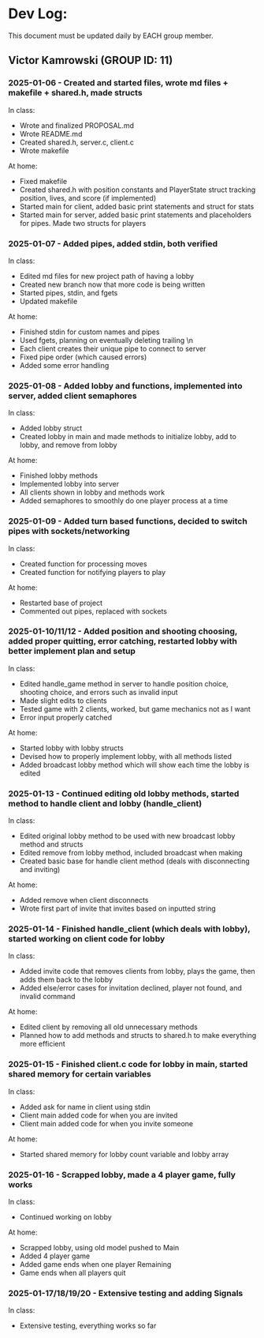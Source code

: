 # Dev Log:

This document must be updated daily by EACH group member.

## Victor Kamrowski (GROUP ID: 11)

### 2025-01-06 - Created and started files, wrote md files + makefile + shared.h, made structs

In class:
- Wrote and finalized PROPOSAL.md
- Wrote README.md
- Created shared.h, server.c, client.c
- Wrote makefile

At home:
- Fixed makefile
- Created shared.h with position constants and PlayerState struct tracking position, lives, and score (if implemented)
- Started main for client, added basic print statements and struct for stats
- Started main for server, added basic print statements and placeholders for pipes. Made two structs for players

### 2025-01-07 - Added pipes, added stdin, both verified

In class:
- Edited md files for new project path of having a lobby
- Created new branch now that more code is being written
- Started pipes, stdin, and fgets
- Updated makefile

At home:
- Finished stdin for custom names and pipes
- Used fgets, planning on eventually deleting trailing \n
- Each client creates their unique pipe to connect to server
- Fixed pipe order (which caused errors)
- Added some error handling

### 2025-01-08 - Added lobby and functions, implemented into server, added client semaphores

In class:
- Added lobby struct
- Created lobby in main and made methods to initialize lobby, add to lobby, and remove from lobby

At home:
- Finished lobby methods
- Implemented lobby into server
- All clients shown in lobby and methods work
- Added semaphores to smoothly do one player process at a time

### 2025-01-09 - Added turn based functions, decided to switch pipes with sockets/networking

In class:
- Created function for processing moves
- Created function for notifying players to play

At home:
- Restarted base of project
- Commented out pipes, replaced with sockets

### 2025-01-10/11/12 - Added position and shooting choosing, added proper quitting, error catching, restarted lobby with better implement plan and setup

In class:
- Edited handle_game method in server to handle position choice, shooting choice, and errors such as invalid input
- Made slight edits to clients
- Tested game with 2 clients, worked, but game mechanics not as I want
- Error input properly catched

At home:
- Started lobby with lobby structs
- Devised how to properly implement lobby, with all methods listed
- Added broadcast lobby method which will show each time the lobby is edited

### 2025-01-13 - Continued editing old lobby methods, started method to handle client and lobby (handle_client)

In class:
- Edited original lobby method to be used with new broadcast lobby method and structs
- Edited remove from lobby method, included broadcast when making
- Created basic base for handle client method (deals with disconnecting and inviting)

At home:
- Added remove when client disconnects
- Wrote first part of invite that invites based on inputted string

### 2025-01-14 - Finished handle_client (which deals with lobby), started working on client code for lobby

In class:
- Added invite code that removes clients from lobby, plays the game, then adds them back to the lobby
- Added else/error cases for invitation declined, player not found, and invalid command

At home:
- Edited client by removing all old unnecessary methods
- Planned how to add methods and structs to shared.h to make everything more efficient

### 2025-01-15 - Finished client.c code for lobby in main, started shared memory for certain variables

In class:
- Added ask for name in client using stdin
- Client main added code for when you are invited
- Client main added code for when you invite someone

At home:
- Started shared memory for lobby count variable and lobby array

### 2025-01-16 - Scrapped lobby, made a 4 player game, fully works

In class:
- Continued working on lobby

At home:
- Scrapped lobby, using old model pushed to Main
- Added 4 player game
- Added game ends when one player Remaining
- Game ends when all players quit

### 2025-01-17/18/19/20 - Extensive testing and adding Signals

In class:
- Extensive testing, everything works so far
